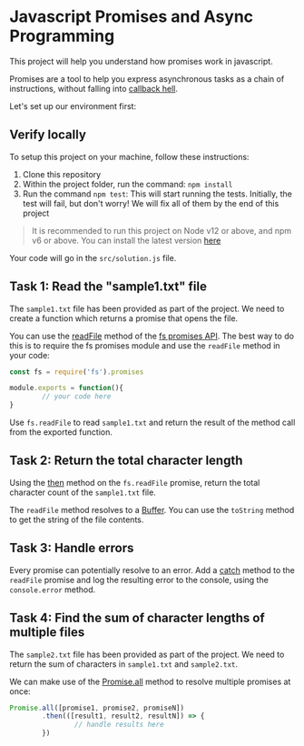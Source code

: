 # Javascript Promises and Async Programming

This project will help you understand how promises work in javascript. 

Promises are a tool to help you express asynchronous tasks as a chain of instructions, without falling into [callback hell](http://callbackhell.com/).

Let's set up our environment first:

## Verify locally

To setup this project on your machine, follow these instructions:

1. Clone this repository
2. Within the project folder, run the command: `npm install`
3. Run the command `npm test`: This will start running the tests. Initially, the test will fail, but don't worry! We will fix all of them by the end of this project

>It is recommended to run this project on Node v12 or above, and npm v6 or above. You can install the latest version [here](https://nodejs.org/en/download/)

Your code will go in the `src/solution.js` file.

## Task 1: Read the "sample1.txt" file

The `sample1.txt` file has been provided as part of the project. We need to create a function which returns a promise that opens the file.

You can use the [readFile](https://nodejs.org/api/fs.html#fs_filehandle_readfile_options) method of the  [fs promises API](https://nodejs.org/api/fs.html#fs_fs_promises_api). The best way to do this is to require the fs promises module and use the `readFile` method in your code:

```js
const fs = require('fs').promises

module.exports = function(){
        // your code here
}
```

Use `fs.readFile` to read `sample1.txt` and return the result of the method call from the exported function.

## Task 2: Return the total character length

Using the [then](https://developer.mozilla.org/en-US/docs/Web/JavaScript/Reference/Global_Objects/Promise/then) method on the `fs.readFile` promise, return the total character count of the `sample1.txt` file.

The `readFile` method resolves to a [Buffer](https://nodejs.org/api/buffer.html). You can use the `toString` method to get the string of the file contents.

## Task 3: Handle errors

Every promise can potentially resolve to an error. Add a [catch](https://developer.mozilla.org/en-US/docs/Web/JavaScript/Reference/Global_Objects/Promise/catch) method to the `readFile` promise and log the resulting error to the console, using the `console.error` method.

## Task 4: Find the sum of character lengths of multiple files

The `sample2.txt` file has been provided as part of the project. We need to return the sum of characters in `sample1.txt` and `sample2.txt`.

We can make use of the [Promise.all](https://developer.mozilla.org/en-US/docs/Web/JavaScript/Reference/Global_Objects/Promise/all) method to resolve multiple promises at once:

```js
Promise.all([promise1, promise2, promiseN])
        .then(([result1, result2, resultN]) => {
                // handle results here
        })
```

